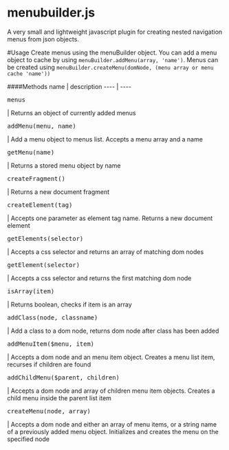menubuilder.js
========

A very small and lightweight javascript plugin for creating nested navigation menus from json objects.

#Usage
Create menus using the menuBuilder object. You can add a menu object to cache by using `menuBuilder.addMenu(array, 'name')`. Menus can be created using `menuBuilder.createMenu(domNode, (menu array or menu cache 'name'))`

####Methods
name | description
---- | ----
<pre>menus</pre> | Returns an object of currently added menus
<pre>addMenu(menu, name)</pre> | Add a menu object to menus list. Accepts a menu array and a name
<pre>getMenu(name)</pre> | Returns a stored menu object by name
<pre>createFragment()</pre> | Returns a new document fragment
<pre>createElement(tag)</pre> | Accepts one parameter as element tag name. Returns a new document element
<pre>getElements(selector)</pre> | Accepts a css selector and returns an array of matching dom nodes
<pre>getElement(selector)</pre> | Accepts a css selector and returns the first matching dom node
<pre>isArray(item)</pre> | Returns boolean, checks if item is an array
<pre>addClass(node, classname)</pre> | Add a class to a dom node, returns dom node after class has been added
<pre>addMenuItem($menu, item)</pre> | Accepts a dom node and an menu item object. Creates a menu list item, recurses if children are found
<pre>addChildMenu($parent, children)</pre> | Accepts a dom node and array of children menu item objects. Creates a child menu inside the parent list item
<pre>createMenu(node, array)</pre> | Accepts a dom node and either an array of menu items, or a string name of a previously added menu object. Initializes and creates the menu on the specified node
